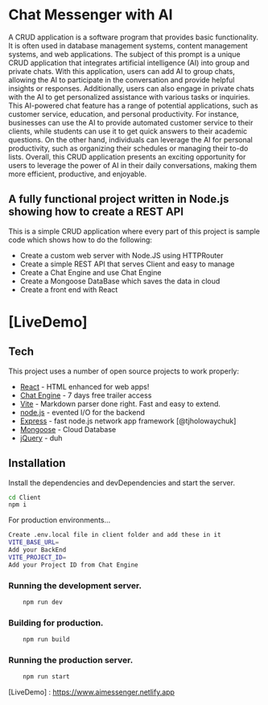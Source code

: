 # Chat Messenger with AI
A CRUD application is a software program that provides basic functionality. It is often used in database management systems, content management systems, and web applications.
The subject of this prompt is a unique CRUD application that integrates artificial intelligence (AI) into group and private chats. With this application, users can add AI to group chats, allowing the AI to participate in the conversation and provide helpful insights or responses. Additionally, users can also engage in private chats with the AI to get personalized assistance with various tasks or inquiries.
This AI-powered chat feature has a range of potential applications, such as customer service, education, and personal productivity. For instance, businesses can use the AI to provide automated customer service to their clients, while students can use it to get quick answers to their academic questions. On the other hand, individuals can leverage the AI for personal productivity, such as organizing their schedules or managing their to-do lists.
Overall, this CRUD application presents an exciting opportunity for users to leverage the power of AI in their daily conversations, making them more efficient, productive, and enjoyable.

## A fully functional project written in Node.js showing how to create a REST API

This is a simple CRUD application where every part of this project is sample code which shows how to do the following:

* Create a custom web server with Node.JS using HTTPRouter
* Create a simple REST API that serves Client and easy to manage
* Create a Chat Engine and use Chat Engine
* Create a Mongoose DataBase which saves the data in cloud 
* Create a front end with React 

# [LiveDemo]
## Tech

This project uses a number of open source projects to work properly:

- [React] - HTML enhanced for web apps!
- [Chat Engine] - 7 days free trailer access
- [Vite] - Markdown parser done right. Fast and easy to extend.
- [node.js] - evented I/O for the backend
- [Express] - fast node.js network app framework [@tjholowaychuk]
- [Mongoose] - Cloud Database
- [jQuery] - duh

## Installation
Install the dependencies and devDependencies and start the server.

```sh
cd Client
npm i
```

For production environments...

```sh
Create .env.local file in client folder and add these in it
VITE_BASE_URL=
Add your BackEnd
VITE_PROJECT_ID=
Add your Project ID from Chat Engine
```

### Running the development server.

```bash
    npm run dev
```

### Building for production.

```bash
    npm run build
```

### Running the production server.

```bash
    npm run start
```

[//]: # (These are reference links used in the body of this note and get stripped out when the markdown processor does its job. There is no need to format nicely because it shouldn't be seen. Thanks SO - http://stackoverflow.com/questions/4823468/store-comments-in-markdown-syntax)

[Vite]: <https://vitejs.dev/>
   [git-repo-url]: <https://github.com/joemccann/dillinger.git>
   [Chat Engine]: <https://chatengine.io/>
   [node.js]: <http://nodejs.org>
   [jQuery]: <http://jquery.com>
   [express]: <http://expressjs.com>
   [React]: <https://react.dev/>
   [Mongoose]: <https://www.mongodb.com/atlas/database>
   [LiveDemo] : <https://www.aimessenger.netlify.app>


